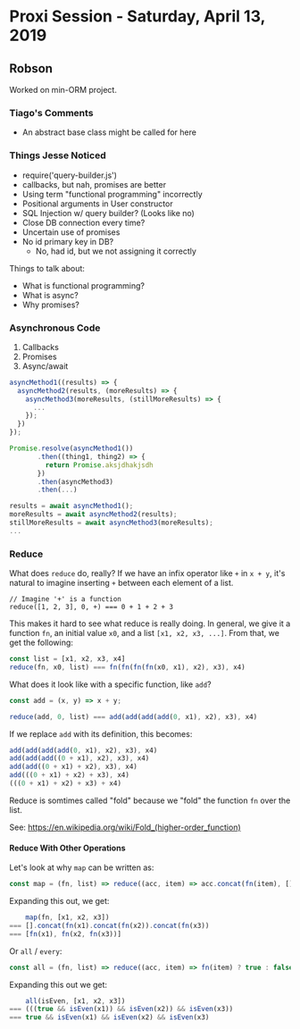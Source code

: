 # Proxi Session - Saturday, April 13, 2019

## Robson

Worked on min-ORM project.

### Tiago's Comments

- An abstract base class might be called for here

### Things Jesse Noticed

- require('query-builder.js')
- callbacks, but nah, promises are better
- Using term "functional programming" incorrectly
- Positional arguments in User constructor
- SQL Injection w/ query builder?  (Looks like no)
- Close DB connection every time?
- Uncertain use of promises
- No id primary key in DB?
  - No, had id, but we not assigning it correctly

Things to talk about:
- What is functional programming?
- What is async?
- Why promises?

### Asynchronous Code

1. Callbacks
2. Promises
3. Async/await

```javascript
asyncMethod1((results) => {
  asyncMethod2(results, (moreResults) => {
    asyncMethod3(moreResults, (stillMoreResults) => {
      ...
    });
  })
});
```

```javascript
Promise.resolve(asyncMethod1())
       .then((thing1, thing2) => {
         return Promise.aksjdhakjsdh
       })
       .then(asyncMethod3)
       .then(...)
```

```javascript
results = await asyncMethod1();
moreResults = await asyncMethod2(results);
stillMoreResults = await asyncMethod3(moreResults);
...
```

### Reduce

What does `reduce` do, really?  If we have an infix operator like `+` in `x + y`, it's natural to imagine inserting `+` between each element of a list.

```reduce
// Imagine '+' is a function
reduce([1, 2, 3], 0, +) === 0 + 1 + 2 + 3
```

This makes it hard to see what reduce is really doing. In general, we give it a function `fn`, an initial value `x0`, and a list `[x1, x2, x3, ...]`.  From that, we get the following:

```javascript
const list = [x1, x2, x3, x4]
reduce(fn, x0, list) === fn(fn(fn(fn(x0, x1), x2), x3), x4)
```

What does it look like with a specific function, like `add`?

```javascript
const add = (x, y) => x + y;

reduce(add, 0, list) === add(add(add(add(0, x1), x2), x3), x4)
```

If we replace `add` with its definition, this becomes:

```javascript
add(add(add(add(0, x1), x2), x3), x4)
add(add(add((0 + x1), x2), x3), x4)
add(add((0 + x1) + x2), x3), x4)
add(((0 + x1) + x2) + x3), x4)
(((0 + x1) + x2) + x3) + x4)
```

Reduce is somtimes called "fold" because we "fold" the function `fn` over the list.

See: https://en.wikipedia.org/wiki/Fold_(higher-order_function)

#### Reduce With Other Operations

Let's look at why `map` can be written as:

```javascript
const map = (fn, list) => reduce((acc, item) => acc.concat(fn(item), [])
```

Expanding this out, we get:

```javascript
    map(fn, [x1, x2, x3])
=== [].concat(fn(x1).concat(fn(x2)).concat(fn(x3))
=== [fn(x1), fn(x2, fn(x3))]
```

Or `all` / `every`:

```javascript
const all = (fn, list) => reduce((acc, item) => fn(item) ? true : false, true);
```

Expanding this out we get:

```javascript
    all(isEven, [x1, x2, x3])
=== (((true && isEven(x1)) && isEven(x2)) && isEven(x3))
=== true && isEven(x1) && isEven(x2) && isEven(x3)
```
